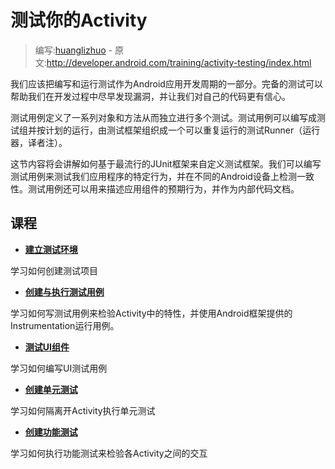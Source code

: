 # 测试你的Activity

> 编写:[huanglizhuo](https://github.com/huanglizhuo) - 原文:<http://developer.android.com/training/activity-testing/index.html>

我们应该把编写和运行测试作为Android应用开发周期的一部分。完备的测试可以帮助我们在开发过程中尽早发现漏洞，并让我们对自己的代码更有信心。

测试用例定义了一系列对象和方法从而独立进行多个测试。测试用例可以编写成测试组并按计划的运行，由测试框架组织成一个可以重复运行的测试Runner（运行器，译者注）。

这节内容将会讲解如何基于最流行的JUnit框架来自定义测试框架。我们可以编写测试用例来测试我们应用程序的特定行为，并在不同的Android设备上检测一致性。测试用例还可以用来描述应用组件的预期行为，并作为内部代码文档。

## 课程

* [**建立测试环境**](prepare-activity-testing.html)

学习如何创建测试项目

* [**创建与执行测试用例**](activity-basic-testing.html)

学习如何写测试用例来检验Activity中的特性，并使用Android框架提供的Instrumentation运行用例。

* [**测试UI组件**](activity-ui-testing.html)

学习如何编写UI测试用例

* [**创建单元测试**](activity-unit-testing.html)

学习如何隔离开Activity执行单元测试

* [**创建功能测试**](activity-function-testing.html)

学习如何执行功能测试来检验各Activity之间的交互
